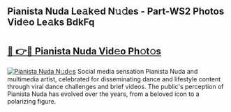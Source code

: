 ## Pianista Nuda Le𝚊k𝚎d N𝚞𝚍es - Part-WS2 Photos Vid𝚎o Le𝚊ks BdkFq

# <h2><a href="http://fbd7b16.evod.top/?m=Pianista+Nuda">🔗 👉🔴 Pianista Nuda Vid𝚎o Ph𝚘t𝚘s</a></h2>

[![Pianista Nuda N𝚞d𝚎s](https://i.imgur.com/8V9OHl7.gif)](http://fbd7b16.evod.top/?m=Pianista+Nuda)
Social media sensation Pianista Nuda and multimedia artist, celebrated for disseminating dance and lifestyle content through viral dance challenges and brief videos. The public's perception of Pianista Nuda has evolved over the years, from a beloved icon to a polarizing figure. 
